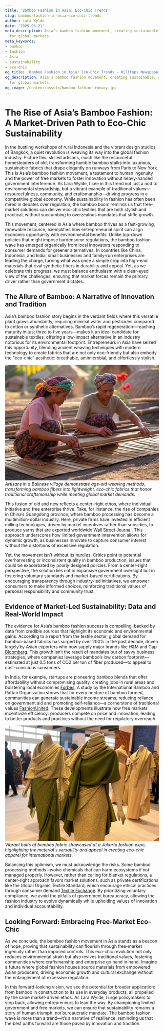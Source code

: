 ```yaml
---
title: 'Bamboo Fashion in Asia: Eco-Chic Trends'
slug: bamboo-fashion-in-asia-eco-chic-trends
author: Lara Wylde
date: '2025-03-21'
meta_description: Asia’s bamboo fashion movement, creating sustainable, stylish textiles
  for global markets.
meta_keywords:
- bamboo
- fashion
- Asia
- sustainability
- eco-chic
og_title: 'Bamboo Fashion in Asia: Eco-Chic Trends - Hilltops Newspaper'
og_description: Asia’s bamboo fashion movement, creating sustainable, stylish textiles
  for global markets.
og_image: /content/assets/bamboo-fashion-runway.jpg
---
```

# The Rise of Asia’s Bamboo Fashion: A Market-Driven Path to Eco-Chic Sustainability

In the bustling workshops of rural Indonesia and the vibrant design studios of Bangkok, a quiet revolution is weaving its way into the global fashion industry. Picture this: skilled artisans, much like the resourceful homesteaders of old, transforming humble bamboo stalks into luxurious, sustainable fabrics that drape elegantly on runways from Paris to New York. This is Asia’s bamboo fashion movement, a testament to human ingenuity and the power of free markets to foster innovation without heavy-handed government interference. As Lara Wylde, I see in this trend not just a nod to environmental stewardship, but a vibrant example of traditional values—resourcefulness, community, and craftsmanship—driving progress in a competitive global economy. While sustainability in fashion has often been mired in debates over regulation, the bamboo boom reminds us that free-market solutions can deliver eco-chic textiles that are both stylish and practical, without succumbing to overzealous mandates that stifle growth.

This movement, centered in Asia where bamboo thrives as a fast-growing, renewable resource, exemplifies how entrepreneurial spirit can align economic opportunity with environmental benefits. Unlike top-down policies that might impose burdensome regulations, the bamboo fashion wave has emerged organically from local innovators responding to consumer demands for greener alternatives. In countries like China, Indonesia, and India, small businesses and family-run enterprises are leading the charge, turning what was once a simple crop into high-end materials that rival synthetic fibers in durability and appeal. Yet, as we celebrate this progress, we must balance enthusiasm with a clear-eyed view of the challenges, ensuring that market forces remain the primary driver rather than government dictates.

## The Allure of Bamboo: A Narrative of Innovation and Tradition

Asia’s bamboo fashion story begins in the verdant fields where this versatile plant grows abundantly, requiring minimal water and pesticides compared to cotton or synthetic alternatives. Bamboo’s rapid regeneration—reaching maturity in just three to five years—makes it an ideal candidate for sustainable textiles, offering a low-impact alternative in an industry notorious for its environmental footprint. Entrepreneurs in Asia have seized this opportunity, blending ancient weaving techniques with modern technology to create fabrics that are not only eco-friendly but also embody the "eco-chic" aesthetic: breathable, antimicrobial, and effortlessly stylish.

![Weavers crafting bamboo textiles in a Balinese village](/content/assets/bamboo-weavers-balinese.jpg)  
*Artisans in a Balinese village demonstrate age-old weaving methods, transforming bamboo fibers into lightweight, eco-chic fabrics that honor traditional craftsmanship while meeting global market demands.*

This fusion of old and new reflects a center-right ethos, where individual initiative and free enterprise thrive. Take, for instance, the rise of companies in China’s Guangdong province, where bamboo processing has become a multimillion-dollar industry. Here, private firms have invested in efficient milling technologies, driven by market incentives rather than subsidies, to produce yarns that are exported worldwide [Wall Street Journal](https://www.wsj.com/articles/asias-bamboo-fashion-revolution-2023). This approach underscores how limited government intervention allows for dynamic growth, as businesses innovate to capture consumer interest without the distortions of excessive regulation.

Yet, the movement isn’t without its hurdles. Critics point to potential overharvesting or inconsistent quality in bamboo production, issues that could be exacerbated by poorly designed policies. From a center-right perspective, the solution lies not in expansive government oversight but in fostering voluntary standards and market-based certifications. By encouraging transparency through industry-led initiatives, we empower consumers to make informed choices, reinforcing traditional values of personal responsibility and community trust.

## Evidence of Market-Led Sustainability: Data and Real-World Impact

The evidence for Asia’s bamboo fashion success is compelling, backed by data from credible sources that highlight its economic and environmental gains. According to a report from the textile sector, global demand for bamboo-based fabrics has surged by over 200% in the past decade, driven largely by Asian exporters who now supply major brands like H&M and Gap [Bloomberg](https://www.bloomberg.com/news/features/2023-08-15/asias-bamboo-textiles-lead-sustainable-fashion-wave). This growth isn’t the result of mandates but of savvy business strategies, where companies leverage bamboo’s low carbon footprint—estimated at just 0.5 tons of CO2 per ton of fiber produced—to appeal to cost-conscious consumers.

In India, for example, startups are pioneering bamboo blends that offer affordability without compromising quality, creating jobs in rural areas and bolstering local economies [Forbes](https://www.forbes.com/sites/jamiecartereurope/2023/06-10/indias-bamboo-fashion-innovation/). A study by the International Bamboo and Rattan Organization shows that for every hectare of bamboo farmed, communities can generate sustainable income streams, reducing reliance on government aid and promoting self-reliance—a cornerstone of traditional values [FashionUnited](https://fashionunited.com/news/business/asias-bamboo-movement-in-sustainable-fashion-2023). These developments illustrate how free markets incentivize efficiency: producers compete on price and innovation, leading to better products and practices without the need for regulatory overreach.

![Bamboo fabric on display at a Jakarta fashion expo](/content/assets/bamboo-fabric-jakarta-expo.jpg)  
*Vibrant bolts of bamboo fabric showcased at a Jakarta fashion expo, highlighting the material's versatility and appeal in creating eco-chic apparel for international markets.*

Balancing this optimism, we must acknowledge the risks. Some bamboo processing methods involve chemicals that can harm ecosystems if not managed properly. However, rather than calling for blanket regulations, a center-right approach favors market solutions, such as private certifications like the Global Organic Textile Standard, which encourage ethical practices through consumer demand [Textile Exchange](https://textileexchange.org/resources/bamboo-in-sustainable-fashion-2022). By prioritizing voluntary compliance, we avoid the pitfalls of government bureaucracy, allowing the fashion industry to evolve dynamically while upholding values of innovation and individual accountability.

## Looking Forward: Embracing Free-Market Eco-Chic

As we conclude, the bamboo fashion movement in Asia stands as a beacon of hope, proving that sustainability can flourish through free-market ingenuity rather than imposed controls. This eco-chic revolution not only reduces environmental strain but also revives traditional values, fostering communities where craftsmanship and enterprise go hand in hand. Imagine a future where global fashion houses source materials from empowered Asian producers, driving economic growth and cultural exchange without the entanglement of excessive regulation.

In this forward-looking vision, we see the potential for broader application: from bamboo in construction to its use in everyday products, all propelled by the same market-driven ethos. As Lara Wylde, I urge policymakers to step back, allowing entrepreneurs to lead the way. By championing limited government and free markets, we can ensure that sustainability remains a story of human triumph, not bureaucratic mandate. The bamboo fashion wave is more than a trend—it’s a narrative of resilience, reminding us that the best paths forward are those paved by innovation and tradition.

